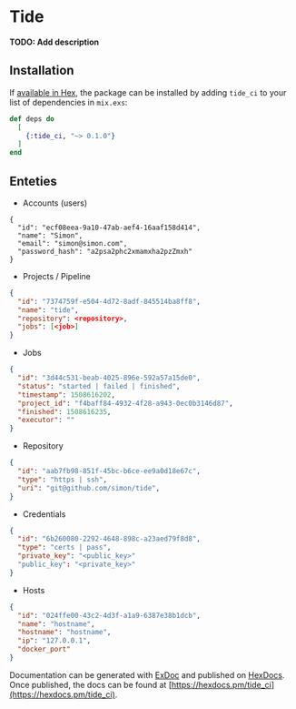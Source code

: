 # Tide

**TODO: Add description**

## Installation

If [available in Hex](https://hex.pm/docs/publish), the package can be installed
by adding `tide_ci` to your list of dependencies in `mix.exs`:

```elixir
def deps do
  [
    {:tide_ci, "~> 0.1.0"}
  ]
end
```
## Enteties

* Accounts (users)
```
{
  "id": "ecf08eea-9a10-47ab-aef4-16aaf158d414",
  "name": "Simon",
  "email": "simon@simon.com",
  "password_hash": "a2psa2phc2xmamxha2pzZmxh"
}
```
* Projects / Pipeline
```json
{
  "id": "7374759f-e504-4d72-8adf-845514ba8ff8",
  "name": "tide",
  "repository": <repository>,
  "jobs": [<job>]
}
```
* Jobs
```json
{
  "id": "3d44c531-beab-4025-896e-592a57a15de0",
  "status": "started | failed | finished",
  "timestamp": 1508616202,
  "project_id": "f4baff84-4932-4f28-a943-0ec0b3146d87",
  "finished": 1508616235,
  "executor": ""
}
```
* Repository
```json
{
  "id": "aab7fb98-851f-45bc-b6ce-ee9a0d18e67c",
  "type": "https | ssh",
  "uri": "git@github.com/simon/tide",
}
```
* Credentials
```json
{
  "id": "6b260080-2292-4648-898c-a23aed79f8d8",
  "type": "certs | pass",
  "private_key": "<public_key>"
  "public_key": "<private_key>"
}
```
* Hosts
```json
{
  "id": "024ffe00-43c2-4d3f-a1a9-6387e38b1dcb",
  "name": "hostname",
  "hostname": "hostname",
  "ip": "127.0.0.1",
  "docker_port"
}
```
Documentation can be generated with [ExDoc](https://github.com/elixir-lang/ex_doc)
and published on [HexDocs](https://hexdocs.pm). Once published, the docs can
be found at [https://hexdocs.pm/tide_ci](https://hexdocs.pm/tide_ci).
